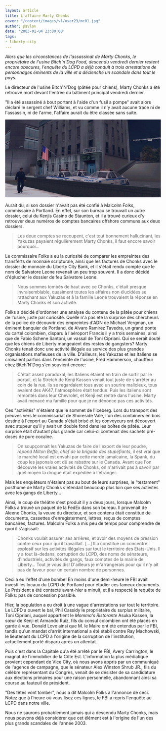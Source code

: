 ```yaml
---
layout: article
title: L'affaire Marty Chonks
cover: "/content/images/v1/user23/mc01.jpg"
author: pavlov
date: '2003-01-04 23:00:00'
tags:
- liberty-city
---
```


_Alors que les circonstances de l'assassinat de Marty Chonks, le propriétaire de l'usine Bitch'n'Dog Food, descendu vendredi dernier restent encore obscures, l'enquête du LCPD a déjà conduit à trois arrestations de personnages éminents de la ville et a déclenché un scandale dans tout le pays._

Le directeur de l'usine Bitch'N'Dog (pâtée pour chiens), Marty Chonks a été retrouvé mort devant l'entrée du bâtiment principal vendredi dernier.

"Il a été assassiné à bout portant à l'aide d'un fusil a pompe" avait alors déclaré le sergent chef Williams, et vu comme il n'y avait aucune trace ni de l'assassin, ni de l'arme, l'affaire aurait du être classée sans suite.

![](/content/images/v1/user23/mc02.jpg)

Aurait du, si son dossier n'avait pas été confié à Malcolm Folks, commissaire à Portland. En effet, sur son bureau se trouvait un autre dossier, celui du Kenjis Casino de Staunton, et il a trouvé curieux d'y retrouver deux numéros de comptes bancaires offshore communs aux deux dossiers.

> Les deux comptes se recoupent, c'est tout bonnement hallucinant, les Yakuzas payaient régulièrement Marty Chonks, il faut encore savoir pourquoi...

Le commissaire Folks a eu la curiosité de comparer les empreintes des transferts de monnaie scripturale, ainsi que les factures de Chonks avec le dossier de monnaie du Liberty City Bank, et il s'était rendu compte que le nom de Salvatore Leone revenait un peu trop souvent. Il a donc décidé d'éplucher le dossier de feu Salvatore Leone.

> Nous sommes tombés de haut avec ce Chonks, c'était presque invraisemblable, quasiment toutes les affaires non élucidées se rattachant aux Yakuzas et à la famille Leone trouvaient la réponse en Marty Chonks et son activité.

Folks a décidé d'ordonner une analyse du contenu de la pâtée pour chiens de l'usine, juste par curiosité. Quelle n'a pas été la surprise des chercheurs de la police de découvrir des empreintes d'ADN de Michael Vergman, un éminent banquier de Portland, de Alvaro Ramirez Tavedra, un grand ponte du cartel colombien, disparu à l'aéroport Francis il y a trois semaines, ainsi que de Fabio Schene Santoni, un vassal de Toni Cipriani. Qui se serait douté que les chiens de Liberty mangeaient des restes de gangsters? Marty Chonks tenait donc une activité illégale au service des plus grandes organisations mafieuses de la ville. D'ailleurs, les Yakuzas et les Italiens se croisaient parfois dans l'enceinte de l'usine, Fred Hammerson, chauffeur chez Bitch'N'Dog s'en souvient encore:

> C'était assez paradoxal, les Italiens étaient en train de sortir par le portail, et la Stretch de Kenji Kassen venait tout juste de s'arrêter au coin de la rue. Ils se regardaient tous avec un sourire malicieux, tous avaient des AK47, l'atmosphère était tendue. Puis les italiens sont remontés dans leur Chevrolet, et Kenji est rentré dans l'usine. Marty avait menacé ma famille pour que je ne dénonce pas ces activités.

Ces "activités" n'étaient que le sommet de l'iceberg. Lors du transport des preuves vers le commissariat de Shoreside Vale, l'un des containers en bois destiné à l'export au Canada s'était brisé et les convoyeurs ont découvert avec stupeur qu'il y avait un double fond dans les boîtes de pâtée. Leur surprise était d'autant plus grande car celui-ci contenait des sachets pré-dosés de pure cocaïne.

> On soupçonnait les Yakuzas de faire de l'export de leur poudre, _répond Milton Beffe, chef de la brigade des stupéfiants_, il est vrai que le marché local est envahi par cette merde jamaïcaine, la Spank, du coup les japonais ont dû se rabattre sur le Canada. Avant que l'on découvre les vraies activités de Chonks, on n'arrivait pas à savoir par quel moyen la drogue était expédiée à l'étranger.

Mais les enquêteurs n'étaient pas au bout de leurs surprises, le "testament" posthume de Marty Chonks s'étendait beaucoup plus loin que ses activités avec les gangs de Liberty...

Ainsi, le coup de théâtre s'est produit il y a deux jours, lorsque Malcolm Folks a trouvé un paquet de la FedEx dans son bureau. Il provenait de Aleene Chonks, la veuve du directeur, et son contenu était constitué de documents, cassettes d'enregisterment, lettres, reçus de comptes bancaires, factures. Malcolm Folks a mis peu de temps pour comprendre de quoi il s'agissait:

> Chonks voulait assurer ses arrières, et avoir des moyens de pression contre ceux pour qui il travaillait. [...] Il a constitué un concentré explosif sur les activités illégales sur tout le territoire des Etats-Unis. Il y a tout là-dedans, corruption du LCPD, des noms de sénateurs, d'industriels, activités de gangs, faux comptes de la mairie de Liberty... Tout je vous dis! D'ailleurs je m'arrangerais pour qu'il n'y ait pas de faveur pour un certain nombre de personnes.

Ceci a eu l'effet d'une bombe! En moins d'une demi-heure le FBI avait investi les locaux du LCPD de Portland pour étudier ces fameux documents. Le Président a été contacté avant-hier a minuit, et il a respecté la requête de Folks: pas de concession possible.

Hier, la population a eu droit à une vague d'arrestations sur tout le territoire. Le LCPD a ouvert le bal, Phil Cassidy le propriétaire du surplus militaire, Toni Cipriani, auquel appartient le _Momma's Ristorante_ Asuka Kassen, la sœur de Kenji et Armando Ruiz, fils du consul colombien ont été placés en garde à vue. Donald Love ainsi que M. le Maire ont été entendus par le FBI, tandis qu'un mandat d'arrêt international a été établi contre Ray Machowski, le lieutenant du LCPD à l'origine de la corruption de l'institution, actuellement porté disparu après un attentat.

Puis c'est dans la Capitale qu'a été arrêté par le FBI, Avery Carrington, le magnat de l’immobilier de la Côte Est. L'information la plus médiatique provient cependant de Vice City, où nous avons appris par un communiqué de l'agence de campagne, que le sénateur Alex Winston Shrub JR., fils du célèbre représentant du Congrès, venait de se désister de sa candidature aux élections primaires pour une raison personnelle, abandonnant ainsi sa course au fauteuil de président.

"Des têtes vont tomber", nous a dit Malcolm Folks à l'annonce de ceci. Notez que à l'heure où vous lisez ces lignes, le FBI a repris l'enquête au LCPD dans notre ville.

Nous ne saurons probablement jamais qui a descendu Marty Chonks, mais nous pouvons déjà considérer que cet élément est à l'origine de l'un des plus grands scandales de l'année 2003.

<!--kg-card-end: markdown-->
